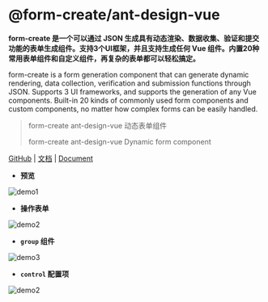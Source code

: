 # @form-create/ant-design-vue
**form-create 是一个可以通过 JSON 生成具有动态渲染、数据收集、验证和提交功能的表单生成组件。支持3个UI框架，并且支持生成任何 Vue 组件。内置20种常用表单组件和自定义组件，再复杂的表单都可以轻松搞定。**

form-create is a form generation component that can generate dynamic rendering, data collection, verification and submission functions through JSON. Supports 3 UI frameworks, and supports the generation of any Vue components. Built-in 20 kinds of commonly used form components and custom components, no matter how complex forms can be easily handled.

> form-create ant-design-vue 动态表单组件
>
> form-create ant-design-vue Dynamic form component

[GitHub](https://github.com/xaboy/form-create) | [文档](http://form-create.com/v2/element-ui/) | [Document](http://form-create.com/en/v2/element-ui/)


- **预览**

![demo1](https://raw.githubusercontent.com/xaboy/form-create/dev/images/demo-live3.gif)


- **操作表单**

![demo2](https://raw.githubusercontent.com/xaboy/form-create/dev/images/demo-live2.gif)

- **`group` 组件**

![demo3](https://raw.githubusercontent.com/xaboy/form-create/dev/images/demo-group.gif)

- **`control` 配置项**

![demo2](https://raw.githubusercontent.com/xaboy/form-create/dev/images/demo-live4.gif)

